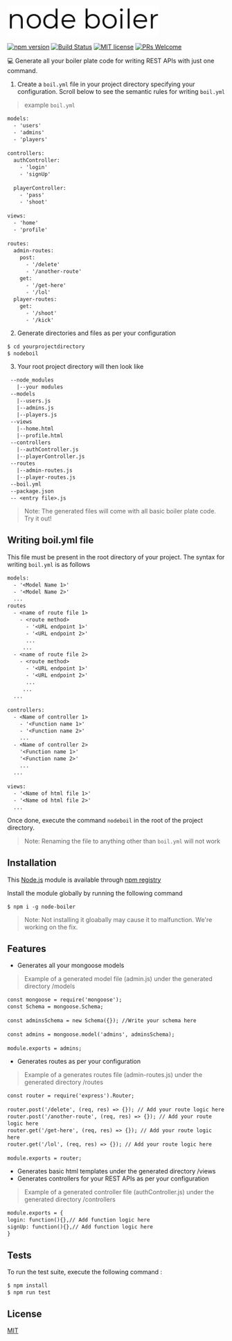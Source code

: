 <img src="./assets/logo.png" width="350" title="Node Boiler">

[![npm version](https://badge.fury.io/js/node-boiler.svg)](https://www.npmjs.com/package/node-boiler) [![Build Status](https://travis-ci.org/mayankshah1607/node-boiler.svg?branch=master)](https://travis-ci.org/mayankshah1607/node-boiler) [![MIT license](https://img.shields.io/badge/License-MIT-blue.svg)](https://lbesson.mit-license.org/) [![PRs Welcome](https://img.shields.io/badge/PRs-welcome-brightgreen.svg?style=flat-square)](http://makeapullrequest.com)

:computer: Generate all your boiler plate code for writing REST APIs with just one command.

1. Create a `boil.yml` file in your project directory specifying your configuration. Scroll below to see the semantic rules for writing `boil.yml` 
> example `boil.yml`

```
models:
  - 'users'
  - 'admins'
  - 'players'

controllers:
  authController:
    - 'login'
    - 'signUp'

  playerController:
    - 'pass'
    - 'shoot'

views:
  - 'home'
  - 'profile' 

routes:
  admin-routes:
    post:
      - '/delete'
      - '/another-route'
    get:
      - '/get-here'
      - '/lol'
  player-routes:
    get:
      - '/shoot'
      - '/kick'
```

2. Generate directories and files as per your configuration

```
$ cd yourprojectdirectory
$ nodeboil
```

3. Your root project directory will then look like

```
 --node_modules
   |--your modules
 --models
   |--users.js
   |--admins.js
   |--players.js
 --views
   |--home.html
   |--profile.html
 --controllers
   |--authController.js
   |--playerController.js
 --routes
   |--admin-routes.js
   |--player-routes.js
 --boil.yml
 --package.json
 -- <entry file>.js
```
> Note: The generated files will come with all basic boiler plate code. Try it out!

## Writing boil.yml file

This file must be present in the root directory of your project. The syntax for writing `boil.yml` is as follows

```
models:
  - '<Model Name 1>'
  - '<Model Name 2>'
  ...
routes
  - <name of route file 1>
    - <route method>
      - '<URL endpoint 1>'
      - '<URL endpoint 2>'
      ...
     ...
  - <name of route file 2>
    - <route method>
      - '<URL endpoint 1>'
      - '<URL endpoint 2>'
      ...
     ...
  ...
  
controllers:
  - <Name of controller 1>
    - '<Function name 1>'
    - '<Function name 2>'
    ...
  - <Name of controller 2>
    '<Function name 1>'
    '<Function name 2>'
    ...
  ...

views:
  - '<Name of html file 1>'
  - '<Name od html file 2>'
  ...
```
Once done, execute the command ```nodeboil``` in the root of the project directory.
> Note: Renaming the file to anything other than `boil.yml` will not work

## Installation

This [Node.js](https://nodejs.org/en/) module is available through [npm registry](https://www.npmjs.com/package/node-boiler)

Install the module globally by running the following command
```
$ npm i -g node-boiler
```
> Note: Not installing it gloabally may cause it to malfunction. We're working on the fix.

## Features
* Generates all your mongoose models
> Example of a generated model file (admin.js) under the generated directory /models
```
const mongoose = require('mongoose');
const Schema = mongoose.Schema;
        
const adminsSchema = new Schema({}); //Write your schema here
        
const admins = mongoose.model('admins', adminsSchema); 
     
module.exports = admins;
```

* Generates routes as per your configuration
> Example of a generates routes file (admin-routes.js) under the generated directory /routes
```
const router = require('express').Router;

router.post('/delete', (req, res) => {}); // Add your route logic here
router.post('/another-route', (req, res) => {}); // Add your route logic here
router.get('/get-here', (req, res) => {}); // Add your route logic here
router.get('/lol', (req, res) => {}); // Add your route logic here

module.exports = router;
```

* Generates basic html templates under the generated directory /views
* Generates controllers for your REST APIs as per your configuration
> Example of a generated controller file (authController.js) under the generated directory /controllers
```
module.exports = {
login: function(){},// Add function logic here
signUp: function(){},// Add function logic here
}
```

## Tests
To run the test suite, execute the following command :
```
$ npm install
$ npm run test
```

## License
[MIT](https://github.com/mayankshah1607/node-boiler/blob/master/LICENSE)
